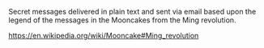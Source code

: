 Secret messages delivered in plain text and sent via email based upon the legend of the messages in the Mooncakes from the Ming revolution.

https://en.wikipedia.org/wiki/Mooncake#Ming_revolution

